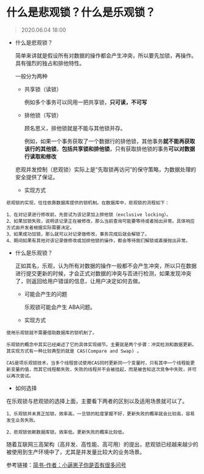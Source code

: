 # 什么是悲观锁？什么是乐观锁？

> 2020.06.04 18:00

- 什么是悲观锁？

    简单来讲就是假设所有对数据的操作都会产生冲突，所以要先加锁，再操作。具有强烈的独占和排他特性。

    一般分为两种

    - 共享锁（读锁）
        
        例如多个事务可以同用一把共享锁，**只可读，不可写**

    - 排他锁（写锁）

        顾名思义，排他锁就是不能与其他锁并存。

        例如，如果一个事务获取了一个数据行的排他锁，其他事务**就不能再获取该行的其他锁**，**包括共享锁和排他锁**，只有获取排他锁的事务**可以对数据行读取和修改**

    悲观并发控制（悲观锁）实际上是“先取锁再访问”的保守策略，为数据处理的安全提供了保证。

    - 实现方式
```text
悲观锁的实现，往往依靠数据库提供的锁机制。在数据库中，悲观锁的流程如下：

1、在对记录进行修改前，先尝试为该记录加上排他锁（exclusive locking）。
2、如果加锁失败，说明该记录正在被修改，那么当前查询可能要等待或者抛出异常。具体响应方式由开发者根据实际需要决定。
3、如果成功加锁，那么就可以对记录做修改，事务完成后就会解锁了。
4、期间如果有其他对该记录做修改或加排他锁的操作，都会等待我们解锁或直接抛出异常。
```

- 什么是乐观锁？

    正如其名，乐观，认为所有对数据的操作一般都不会产生冲突，所以只在数据进行提交更新的时候，才会正式对数据的冲突与否进行检测，如果发现冲突了，则返回给用户错误的信息，让用户决定如何去做。

    - 可能会产生的问题

        乐观锁可能会产生 ABA问题。

    - 实现方式
```text
使用乐观锁就不需要借助数据库的锁机制了。

乐观锁的概念中其实已经阐述了它的具体实现细节。主要就是两个步骤：冲突检测和数据更新。其实现方式有一种比较典型的就是 CAS(Compare and Swap) 。

CAS是项乐观锁技术，当多个线程尝试使用CAS同时更新同一个变量时，只有其中一个线程能更新变量的值，而其它线程都失败，失败的线程并不会被挂起，而是被告知这次竞争中失败，并可以再次尝试。
```

- 如何选择

在乐观锁与悲观锁的选择上面，主要看下两者的区别以及适用场景就可以了。

```text
1、乐观锁并未真正加锁，效率高。一旦锁的粒度掌握不好，更新失败的概率就会比较高，容易发生业务失败。

2、悲观锁依赖数据库锁，效率低。更新失败的概率比较低。
```

随着互联网三高架构（高并发、高性能、高可用）的提出，悲观锁已经越来越少的被使用到生产环境中了，尤其是并发量比较大的业务场景。

参考链接：[简书-作者：小逼崽子你是否有很多问号](https://www.jianshu.com/p/d2ac26ca6525)